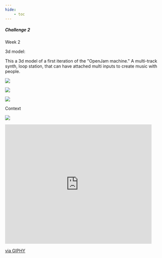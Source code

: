 ```yaml
---
hide:
    - toc
---
```


##### Challenge 2

Week 2

3d model:

This a 3d model of a first iteration of the "OpenJam machine." A multi-track synth, loop station, that can have attached multi inputs to create music with people.

![](../images/MC1_01.JPG)

![](../images/MC1_02.png)

![](../images/MC1_03.png)

Context

![](../images/MC1_04.JPG)

<iframe src="https://giphy.com/embed/72U59xlinTeZOOh6vo" width="480" height="390" frameBorder="0" class="giphy-embed" allowFullScreen></iframe><p><a href="https://giphy.com/gifs/72U59xlinTeZOOh6vo">via GIPHY</a></p>












